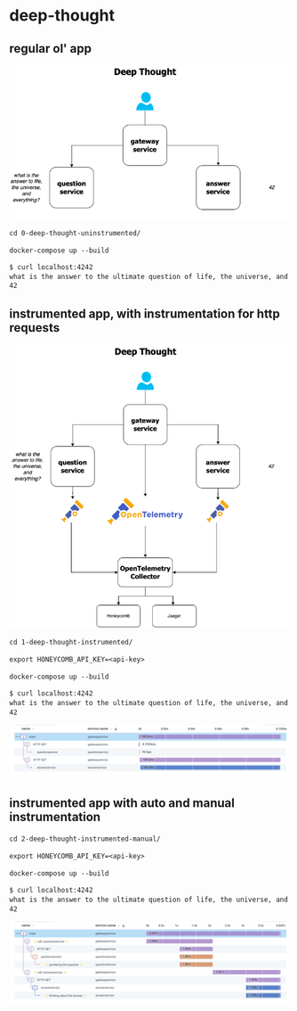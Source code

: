 # deep-thought

## regular ol' app

![deep thought diagram](static//0-deep-thought-diagram.png)

`cd 0-deep-thought-uninstrumented/`

`docker-compose up --build`

```bash
$ curl localhost:4242
what is the answer to the ultimate question of life, the universe, and everything?
42
```

## instrumented app, with instrumentation for http requests

![deep thought diagram instrumented](static/1-deep-thought-diagram-instrumented.png)

`cd 1-deep-thought-instrumented/`

`export HONEYCOMB_API_KEY=<api-key>`

`docker-compose up --build`

```bash
$ curl localhost:4242
what is the answer to the ultimate question of life, the universe, and everything?
42
```

![deep thought instrumented http requests](static/1-deep-thought-instrumented.png)

## instrumented app with auto and manual instrumentation

`cd 2-deep-thought-instrumented-manual/`

`export HONEYCOMB_API_KEY=<api-key>`

`docker-compose up --build`

```bash
$ curl localhost:4242
what is the answer to the ultimate question of life, the universe, and everything?
42
```

![deep thought instrumented http requests and manual instrumentation](static/2-deep-thought-instrumented-manual.png)
